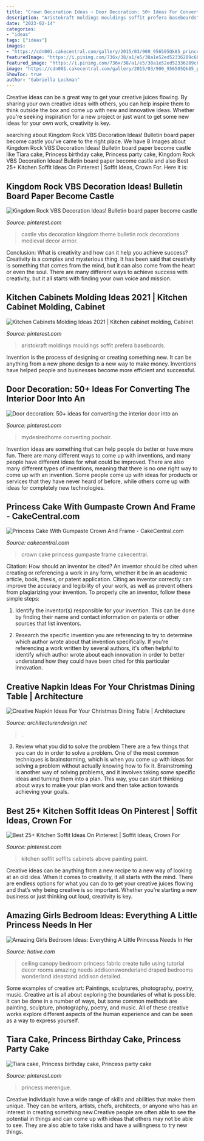 ```yaml
---
title: "Crown Decoration Ideas ~ Door Decoration: 50+ Ideas For Converting The Interior Door Into An"
description: "Aristokraft moldings mouldings soffit prefera baseboards"
date: "2023-02-14"
categories:
- "ideas"
tags: ["ideas"]
images:
- "https://cdn001.cakecentral.com/gallery/2015/03/900_956505Qk85_princess-cake-with-gumpaste-crown-and-frame.jpg"
featuredImage: "https://i.pinimg.com/736x/38/a1/e5/38a1e52ed52336289c68de6bdd5a74ec.jpg"
featured_image: "https://i.pinimg.com/736x/38/a1/e5/38a1e52ed52336289c68de6bdd5a74ec.jpg"
image: "https://cdn001.cakecentral.com/gallery/2015/03/900_956505Qk85_princess-cake-with-gumpaste-crown-and-frame.jpg"
ShowToc: true
author: "Gabriella Lockman"
---
```



Creative ideas can be a great way to get your creative juices flowing. By sharing your own creative ideas with others, you can help inspire them to think outside the box and come up with new and innovative ideas. Whether you're seeking inspiration for a new project or just want to get some new ideas for your own work, creativity is key.

	

		
searching about Kingdom Rock VBS Decoration Ideas! Bulletin board paper become castle you've came to the right place. We have 8 Images about Kingdom Rock VBS Decoration Ideas! Bulletin board paper become castle like Tiara cake, Princess birthday cake, Princess party cake, Kingdom Rock VBS Decoration Ideas! Bulletin board paper become castle and also Best 25+ Kitchen Soffit Ideas On Pinterest | Soffit Ideas, Crown For. Here it is:
		
    
## Kingdom Rock VBS Decoration Ideas! Bulletin Board Paper Become Castle

<img loading=lazy src="https://i.pinimg.com/736x/5a/d9/63/5ad96355e0911409c1b1a3b60ff3a837--medieval-decorations-castle-vbs-decorations.jpg" onerror="this.onerror=null;this.src='https://tse3.mm.bing.net/th?id=OIP.QtOLlbAxLzrmjCgQ0iGCzwHaLG&amp;pid=15.1';" alt="Kingdom Rock VBS Decoration Ideas! Bulletin board paper become castle">

_Source: pinterest.com_

>castle vbs decoration kingdom theme bulletin rock decorations medieval decor armor. 

	

Conclusion: What is creativity and how can it help you achieve success?
Creativity is a complex and mysterious thing. It has been said that creativity is something that comes from the mind, but it can also come from the heart or even the soul. There are many different ways to achieve success with creativity, but it all starts with finding your own voice and mission.

    
## Kitchen Cabinets Molding Ideas 2021 | Kitchen Cabinet Molding, Cabinet

<img loading=lazy src="https://i.pinimg.com/736x/66/3d/09/663d095820be6051be05bc1d2d7ba199.jpg" onerror="this.onerror=null;this.src='https://tse2.mm.bing.net/th?id=OIP.Q1ho7j0iVSDtva-R2XQ6dQHaLH&amp;pid=15.1';" alt="Kitchen Cabinets Molding Ideas 2021 | Kitchen cabinet molding, Cabinet">

_Source: pinterest.com_

>aristokraft moldings mouldings soffit prefera baseboards. 

	

Invention is the process of designing or creating something new. It can be anything from a new phone design to a new way to make money. Inventions have helped people and businesses become more efficient and successful.

    
## Door Decoration: 50+ Ideas For Converting The Interior Door Into An

<img loading=lazy src="https://i.pinimg.com/736x/33/d4/f4/33d4f491072201b5b52ab2eb6ed36c06.jpg" onerror="this.onerror=null;this.src='https://tse1.mm.bing.net/th?id=OIP.k_7eH_VVT0iqzVsgGUySmwHaLI&amp;pid=15.1';" alt="Door decoration: 50+ ideas for converting the interior door into an">

_Source: pinterest.com_

>mydesiredhome converting pochoir. 

	

Invention ideas are something that can help people do better or have more fun. There are many different ways to come up with inventions, and many people have different ideas for what could be improved. There are also many different types of inventions, meaning that there is no one right way to come up with an invention. Some people come up with ideas for products or services that they have never heard of before, while others come up with ideas for completely new technologies.

    
## Princess Cake With Gumpaste Crown And Frame - CakeCentral.com

<img loading=lazy src="https://cdn001.cakecentral.com/gallery/2015/03/900_956505Qk85_princess-cake-with-gumpaste-crown-and-frame.jpg" onerror="this.onerror=null;this.src='https://tse3.mm.bing.net/th?id=OIP.1dElUnP23UFlho4daLTIygHaLX&amp;pid=15.1';" alt="Princess Cake With Gumpaste Crown And Frame - CakeCentral.com">

_Source: cakecentral.com_

>crown cake princess gumpaste frame cakecentral. 

	

Citation: How should an inventor be cited?
An inventor should be cited when creating or referencing a work in any form, whether it be in an academic article, book, thesis, or patent application. Citing an inventor correctly can improve the accuracy and legibility of your work, as well as prevent others from plagiarizing your invention. To properly cite an inventor, follow these simple steps:
1. Identify the inventor(s) responsible for your invention. This can be done by finding their name and contact information on patents or other sources that list inventors.

2. Research the specific invention you are referencing to try to determine which author wrote about that invention specifically. If you're referencing a work written by several authors, it's often helpful to identify which author wrote about each innovation in order to better understand how they could have been cited for this particular innovation.


    
## Creative Napkin Ideas For Your Christmas Dining Table | Architecture

<img loading=lazy src="https://cdn.architecturendesign.net/wp-content/uploads/2015/12/08-Fun-And-Festive-Napkin-AD.jpg" onerror="this.onerror=null;this.src='https://tse2.mm.bing.net/th?id=OIP.rRNoXBaYUl_CuvaBAo8QgAHaLH&amp;pid=15.1';" alt="Creative Napkin Ideas For Your Christmas Dining Table | Architecture">

_Source: architecturendesign.net_

>. 

	

3. Review what you did to solve the problem
There are a few things that you can do in order to solve a problem. One of the most common techniques is brainstorming, which is when you come up with ideas for solving a problem without actually knowing how to fix it. Brainstroming is another way of solving problems, and it involves taking some specific ideas and turning them into a plan. This way, you can start thinking about ways to make your plan work and then take action towards achieving your goals.

    
## Best 25+ Kitchen Soffit Ideas On Pinterest | Soffit Ideas, Crown For

<img loading=lazy src="https://i.pinimg.com/736x/94/d0/71/94d071b65f05d75c7f607399e82dd5b2.jpg" onerror="this.onerror=null;this.src='https://tse4.mm.bing.net/th?id=OIP.uC6iyusImsJP0-oYOaAaQwHaK2&amp;pid=15.1';" alt="Best 25+ Kitchen Soffit Ideas On Pinterest | Soffit Ideas, Crown For">

_Source: pinterest.com_

>kitchen soffit soffits cabinets above painting paint. 

	

Creative ideas can be anything from a new recipe to a new way of looking at an old idea. When it comes to creativity, it all starts with the mind. There are endless options for what you can do to get your creative juices flowing and that’s why being creative is so important. Whether you’re starting a new business or just thinking out loud, creativity is key.

    
## Amazing Girls Bedroom Ideas: Everything A Little Princess Needs In Her

<img loading=lazy src="https://hative.com/wp-content/uploads/2016/05/princess-bedroom/17-princess-bedroom-ideas.jpg" onerror="this.onerror=null;this.src='https://tse1.mm.bing.net/th?id=OIP.f6kvPFkk6GvpBBGG_C3eYgHaL3&amp;pid=15.1';" alt="Amazing Girls Bedroom Ideas: Everything A Little Princess Needs In Her">

_Source: hative.com_

>ceiling canopy bedroom princess fabric create tulle using tutorial decor rooms amazing needs addisonswonderland draped bedrooms wonderland ideastand addison detailed. 

	

Some examples of creative art: Paintings, sculptures, photography, poetry, music.
Creative art is all about exploring the boundaries of what is possible. It can be done in a number of ways, but some common methods are painting, sculpture, photography, poetry, and music. All of these creative works explore different aspects of the human experience and can be seen as a way to express yourself.

    
## Tiara Cake, Princess Birthday Cake, Princess Party Cake

<img loading=lazy src="https://i.pinimg.com/736x/38/a1/e5/38a1e52ed52336289c68de6bdd5a74ec.jpg" onerror="this.onerror=null;this.src='https://tse1.mm.bing.net/th?id=OIP.ss1s91ZJaD3TLe5muGrwVAHaI9&amp;pid=15.1';" alt="Tiara cake, Princess birthday cake, Princess party cake">

_Source: pinterest.com_

>princess merengue. 

	

Creative individuals have a wide range of skills and abilities that make them unique. They can be writers, artists, chefs, architects, or anyone who has an interest in creating something new.Creative people are often able to see the potential in things and can come up with ideas that others may not be able to see. They are also able to take risks and have a willingness to try new things.

